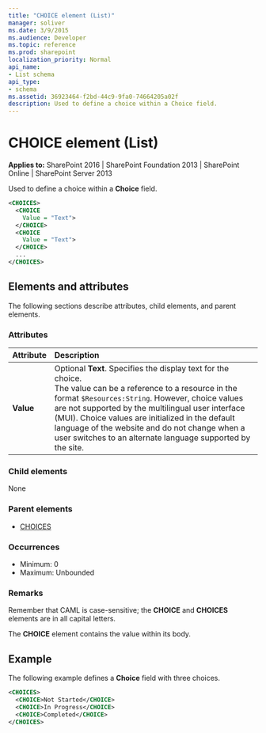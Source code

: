 ```yaml
---
title: "CHOICE element (List)"
manager: soliver
ms.date: 3/9/2015
ms.audience: Developer
ms.topic: reference
ms.prod: sharepoint
localization_priority: Normal
api_name:
- List schema
api_type:
- schema
ms.assetid: 36923464-f2bd-44c9-9fa0-74664205a02f
description: Used to define a choice within a Choice field. 
---
```


# CHOICE element (List)

**Applies to:** SharePoint 2016 | SharePoint Foundation 2013 | SharePoint Online | SharePoint Server 2013
  
Used to define a choice within a **Choice** field. 
  
```XML
<CHOICES>
  <CHOICE
    Value = "Text">
  </CHOICE>
  <CHOICE
    Value = "Text">
  </CHOICE>
  ...
</CHOICES>
```

## Elements and attributes

The following sections describe attributes, child elements, and parent elements.

### Attributes

|**Attribute**|**Description**|
|:-----|:-----|
|**Value** <br/> |Optional **Text**. Specifies the display text for the choice.  <br/> The value can be a reference to a resource in the format `$Resources:String`. However, choice values are not supported by the multilingual user interface (MUI). Choice values are initialized in the default language of the website and do not change when a user switches to an alternate language supported by the site.  <br/> |
   
### Child elements

None
   
### Parent elements

- [CHOICES](choices-element-list.md)
   
### Occurrences

- Minimum: 0
- Maximum: Unbounded 
   
### Remarks

Remember that CAML is case-sensitive; the **CHOICE** and **CHOICES** elements are in all capital letters. 
  
The **CHOICE** element contains the value within its body. 
  
## Example

The following example defines a **Choice** field with three choices. 
  
```XML
<CHOICES>
  <CHOICE>Not Started</CHOICE>
  <CHOICE>In Progress</CHOICE>
  <CHOICE>Completed</CHOICE>
</CHOICES>
    
```

<br/>

